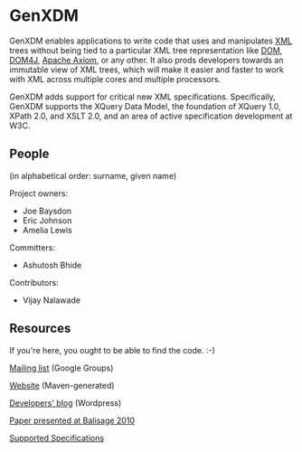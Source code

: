 # GenXDM

GenXDM enables applications to write code that uses and manipulates [XML](http://www.w3.org/XML/)
trees without being tied to a particular XML tree representation like
[DOM](http://www.w3.org/DOM/), [DOM4J](http://dom4j.sourceforge.net/), [Apache
Axiom](http://ws.apache.org/axiom/), or any other. It also prods developers towards an immutable
view of XML trees, which will make it easier and faster to work with XML across multiple cores and
multiple processors.

GenXDM adds support for critical new XML specifications. Specifically, GenXDM
supports the XQuery Data Model, the foundation of XQuery 1.0, XPath 2.0, and
XSLT 2.0, and an area of active specification development at W3C.

## People

(in alphabetical order: surname, given name)

Project owners:

  * Joe Baysdon
  * Eric Johnson
  * Amelia Lewis

Committers:
  * Ashutosh Bhide

Contributors:
  * Vijay Nalawade

## Resources

If you're here, you ought to be able to find the code. :-)

[Mailing list](http://groups.google.com/group/genxdm) (Google Groups)

[Website](http://www.genxdm.org/) (Maven-generated)

[Developers' blog](http://genxdm.wordpress.com/) (Wordpress)

[Paper presented at Balisage 2010](http://www.balisage.net/Proceedings/vol5/html/Lewis01/BalisageVol5-Lewis01.html)

[Supported Specifications](GenXSpecs.md)